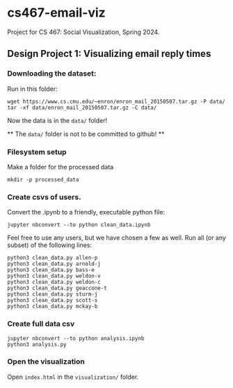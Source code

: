 # cs467-email-viz

Project for CS 467: Social Visualization, Spring 2024. 

## Design Project 1: Visualizing email reply times

### Downloading the dataset:

Run in this folder:
 
```
wget https://www.cs.cmu.edu/~enron/enron_mail_20150507.tar.gz -P data/
tar -xf data/enron_mail_20150507.tar.gz -C data/
```

Now the data is in the `data/` folder! 

** The `data/` folder is not to be committed to github! ** 

### Filesystem setup

Make a folder for the processed data

```
mkdir -p processed_data
```

### Create csvs of users. 

Convert the .ipynb to a friendly, executable python file:

```
jupyter nbconvert --to python clean_data.ipynb 
```

Feel free to use any users, but we have chosen a few as well. Run all (or any subset) of the following lines:

```
python3 clean_data.py allen-p
python3 clean_data.py arnold-j
python3 clean_data.py bass-e
python3 clean_data.py weldon-v
python3 clean_data.py weldon-c
python3 clean_data.py geaccone-t
python3 clean_data.py sturm-j
python3 clean_data.py scott-s
python3 clean_data.py mckay-b
```

### Create full data csv

``` 
jupyter nbconvert --to python analysis.ipynb
python3 analysis.py
```

### Open the visualization

Open `index.html` in the `visualization/` folder. 